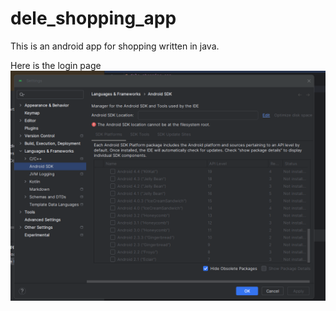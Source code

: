# dele_shopping_app

This is an android app for shopping written in java.

Here is the login page
![login](/assets/andriod_sdk.png)
